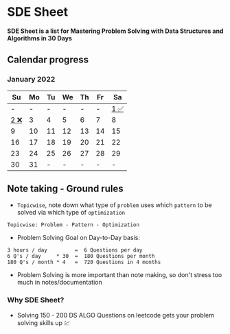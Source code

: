 # SDE Sheet

**SDE Sheet is a list for Mastering Problem Solving with Data Structures and Algorithms in 30 Days**

## Calendar progress

### January 2022

| Su | Mo | Tu | We | Th | Fr | Sa |
| - | - | - | - | - | - | - |
| - | - | - | - | - | - | [1 ✅](#) |
| [2 ❌](#) | 3 | 4 | 5 | 6 | 7 | 8 |
| 9 | 10 | 11 | 12 | 13 | 14 | 15 |
| 16 | 17 | 18 | 19 | 20 | 21 | 22 |
| 23 | 24 | 25 | 26 | 27 | 28 | 29 |
| 30 | 31 | - | - | - | - | - |

## Note taking - Ground rules

- `Topicwise`, note down what type of `problem` uses which `pattern` to be solved via which type of `optimization`
```
Topicwise: Problem - Pattern - Optimization
```
- Problem Solving Goal on Day-to-Day basis: 
```
3 hours / day         =  6 Questions per day
6 Q's / day     * 30  =  180 Questions per month
180 Q's / month * 4   =  720 Questions in 4 months
```
- Problem Solving is more important than note making, so don't stress too much in notes/documentation

### Why SDE Sheet?

- Solving 150 - 200 DS ALGO Questions on leetcode gets your problem solving skills up 💹
